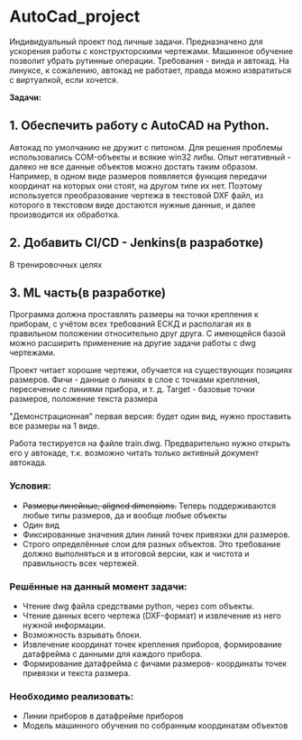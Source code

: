 # AutoCad_project

  Индивидуальный проект под личные задачи. Предназначено для ускорения работы с конструкторскими чертежами. Машинное обучение позволит убрать рутинные операции. Требования - винда и автокад. На линуксе, к сожалению, автокад не работает, правда можно извратиться с виртуалкой, если хочется.

  **Задачи:**
  ## **1. Обеспечить работу с AutoCAD на Python.**
  Автокад по умолчанию не дружит с питоном. Для решения проблемы использовались  COM-объекты и всякие win32 либы. Опыт негативный - далеко не все данные объектов можно достать таким образом. Например, в одном виде размеров появляется функция передачи координат на которых они стоят, на другом типе их нет. Поэтому используется преобразование чертежа в текстовой DXF файл, из которого в текстовом виде достаются нужные данные, и далее производится их обработка.  
  
  ## **2. Добавить CI/CD - Jenkins(в разработке)**
  В тренировочных целях

  ## **3. ML часть(в разработке)**
  Программа должна проставлять размеры на точки крепления к приборам, с учётом всех требований ЕСКД и располагая их в правильном положении относительно друг друга. С имеющейся базой можно расширить применение на другие задачи работы с dwg чертежами.

  Проект читает хорошие чертежи, обучается на существующих позициях размеров. Фичи - данные о линиях в слое с точками крепления, пересечение с линиями прибора, и т. д. Target - базовые точки размеров, положение текста размера

  "Демонстрационная" первая версия: будет один вид, нужно проставить все размеры на 1 виде.

  Работа тестируется на файле train.dwg. Предварительно нужно открыть его у автокаде, т.к. возможно читать только активный документ автокада.
  
  
   ### Условия:
   
  - ~~Размеры линейные, aligned dimensions.~~ Теперь поддерживаются любые типы размеров, да и вообще любые объекты
  - Один вид
  - Фиксированные значения длин линий точек привязки для размеров.
  - Строго определённые слои для разных объектов. Это требование должно выполняться и в итоговой версии, как и чистота и правильность всех чертежей.
  
  
   ### Решённые на данный момент задачи:  
  - Чтение dwg файла средствами python, через com объекты. 
  - Чтение данных всего чертежа (DXF-формат) и извлечение из него нужной информации.
  - Возможность взрывать блоки.
  - Извлечение координат точек крепления приборов, формирование датафрейма с данными для каждого прибора.
  - Формирование датафрейма с фичами размеров- координаты точек привязки и текста размера.
 

  
   ### Необходимо реализовать:
   - Линии приборов в датафрейме приборов
   - Модель машинного обучения по собранным координатам объектов
